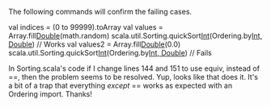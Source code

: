 The following commands will confirm the failing cases.

val indices = (0 to 99999).toArray
val values = Array.fill[Double](100000)(math.random)
scala.util.Sorting.quickSort[Int](indices)(Ordering.by[Int, Double](values(_))) // Works
val values2 = Array.fill[Double](100000)(0.0)
scala.util.Sorting.quickSort[Int](indices)(Ordering.by[Int, Double](values2(_))) // Fails

In Sorting.scala's code if I change lines 144 and 151 to use equiv, instead of ==, then the problem seems to be resolved.
Yup, looks like that does it.  It's a bit of a trap that everything _except_ == works as expected with an Ordering import.  Thanks!
